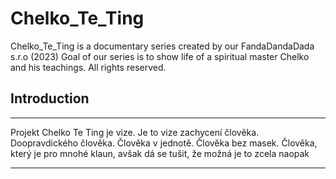 # Chelko_Te_Ting

Chelko_Te_Ting is a documentary series created by our FandaDandaDada s.r.o (2023) Goal of our series is to show life of a spiritual master Chelko and his teachings. All rights reserved.


## Introduction

---

Projekt Chelko Te Ting je vize.
Je to vize zachycení člověka. Doopravdického člověka.
Člověka v jednotě. Člověka bez masek.
Člověka, který je pro mnohé klaun, avšak dá se tušit, že možná je to zcela naopak

---
